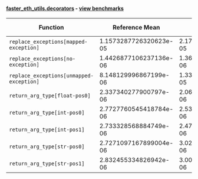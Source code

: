 #### [faster_eth_utils.decorators](https://github.com/BobTheBuidler/faster-eth-utils/blob/BobTheBuidler-patch-2/faster_eth_utils/decorators.py) - [view benchmarks](https://github.com/BobTheBuidler/faster-eth-utils/blob/BobTheBuidler-patch-2/benchmarks/test_decorators_benchmarks.py)

| Function | Reference Mean | Faster Mean | % Change | Speedup (%) | x Faster | Faster |
|----------|---------------|-------------|----------|-------------|----------|--------|
| `replace_exceptions[mapped-exception]` | 1.1573287726320623e-05 | 2.171492554221084e-05 | -87.63% | -46.70% | 0.53x | ❌ |
| `replace_exceptions[no-exception]` | 1.4426877106237136e-06 | 1.3680048173622704e-06 | 5.18% | 5.46% | 1.05x | ✅ |
| `replace_exceptions[unmapped-exception]` | 8.148129996867199e-06 | 1.3357770947891492e-05 | -63.94% | -39.00% | 0.61x | ❌ |
| `return_arg_type[float-pos0]` | 2.337340277900797e-06 | 2.0667393547535958e-06 | 11.58% | 13.09% | 1.13x | ✅ |
| `return_arg_type[int-pos0]` | 2.7727760545418784e-06 | 2.531709462083341e-06 | 8.69% | 9.52% | 1.10x | ✅ |
| `return_arg_type[int-pos1]` | 2.733328568884749e-06 | 2.4730073250060017e-06 | 9.52% | 10.53% | 1.11x | ✅ |
| `return_arg_type[str-pos0]` | 2.7271097167899004e-06 | 3.0255862738531307e-06 | -10.94% | -9.87% | 0.90x | ❌ |
| `return_arg_type[str-pos1]` | 2.832455334826942e-06 | 3.0018226544398837e-06 | -5.98% | -5.64% | 0.94x | ❌ |
